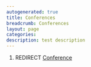 ```yaml
---
autogenerated: true
title: Conferences
breadcrumb: Conferences
layout: page
categories: 
description: test description
---
```


1.  REDIRECT [Conference](Conference )
